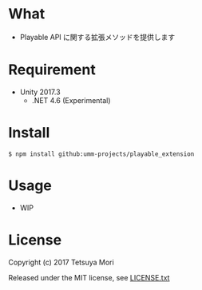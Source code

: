 # What

* Playable API に関する拡張メソッドを提供します

# Requirement

* Unity 2017.3
  * .NET 4.6 (Experimental)

# Install

```shell
$ npm install github:umm-projects/playable_extension
```

# Usage

* WIP

# License

Copyright (c) 2017 Tetsuya Mori

Released under the MIT license, see [LICENSE.txt](LICENSE.txt)


